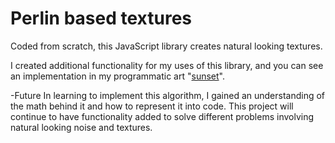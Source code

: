 # Perlin based textures

Coded from scratch, this JavaScript library creates natural looking textures.

I created additional functionality for my uses of this library, and you can see an implementation in my programmatic art "[sunset](https://jamesmonks.github.io/Sunset)".

-Future
In learning to implement this algorithm, I gained an understanding of the math behind it and how to represent it into code. This project will continue to have functionality added to solve different problems involving natural looking noise and textures.

